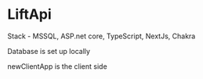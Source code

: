 # LiftApi

Stack - MSSQL, ASP.net core, TypeScript, NextJs, Chakra

Database is set up locally


newClientApp is the client side
